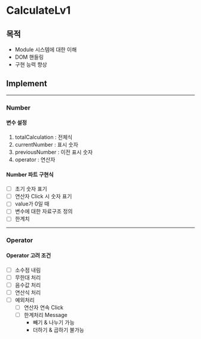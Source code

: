 # CalculateLv1

## 목적

- Module 시스템에 대한 이해
- DOM 핸들링
- 구현 능력 향상

## Implement

------------------

### Number

#### 변수 설정

1. totalCalculation : 전체식
2. currentNumber : 표시 숫자
3. previousNumber : 이전 표시 숫자
4. operator : 연산자

#### Number 파트 구현식

- [ ] 초기 숫자 표기
- [ ] 연산자 Click 시 숫자 표기
- [ ] value가 0일 때
- [ ] 변수에 대한 자료구조 정의
- [ ] 한계치

------------------

### Operator

#### Operator 고려 조건

- [ ] 소수점 내림
- [ ] 무한대 처리
- [ ] 음수값 처리
- [ ] 연산식 처리
- [ ] 예외처리
  - [ ] 연산자 연속 Click
  - [ ] 한계처리 Message
    - 빼기 & 나누기 가능
    - 더하기 & 곱하기 불가능
  